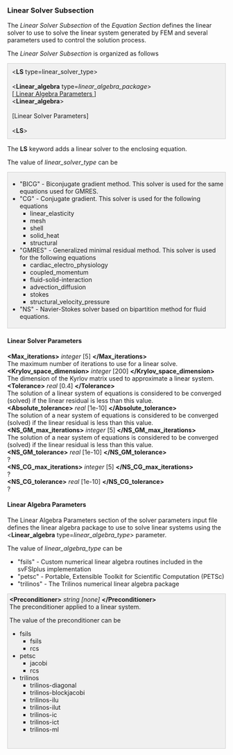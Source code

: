 <!-- ============================================================== -->
<!-- ==================== Linear Solver Subsection ================ -->
<!-- ============================================================== -->

<h3 id="liner_solver_subsection"> Linear Solver Subsection </h3>
The <i>Linear Solver Subsection</i> of the <i>Equation Section</i> defines the linear solver to use to solve the 
linear system generated by FEM and several parameters used to control the solution process.

The <i>Linear Solver Subsection</i> is organized as follows
<div style="background-color: #F0F0F0; padding: 10px; border: 1px solid #d0d0d0; border-left: 1px solid #d0d0d0">
&lt;<strong>LS</strong> type=linear_solver_type</i>&gt;
<br><br>
&lt;<strong>Linear_algebra</strong> type=<i>linear_algebra_package</i>&gt;<br>
[<a href="#liner_algebra_parameters"> Linear Algebra Parameters </a> ]
<br>
&lt;<strong>Linear_algebra</strong>&gt;<br>
<br>
[Linear Solver Parameters]
<br><br>
&lt;<strong>LS</strong>&gt;
</div>

The <strong>LS</strong> keyword adds a linear solver to the enclosing equation.

The value of <i>linear_solver_type</i> can be

<div style="background-color: #F0F0F0; padding: 4px; border: 1px solid #d0d0d0; border-left: 1px solid #d0d0d0">

<ul style="list-style-type:disc;">

  <li> "BICG" - Biconjugate gradient method. This solver is used for the same equations used for GMRES. </li>
  <li> "CG" - Conjugate gradient.  This solver is used for the following equations
     <ul style="list-style-type:square;">
       <li> linear_elasticity </li>
       <li> mesh </li>
       <li> shell </li>
       <li> solid_heat </li>
       <li> structural </li>
     </ul>
  </li>
  <li> "GMRES" - Generalized minimal residual method. This solver is used for the following equations
     <ul style="list-style-type:square;">
       <li> cardiac_electro_physiology </li>
       <li> coupled_momentum </li>
       <li> fluid-solid-interaction </li>
       <li> advection_diffusion </li>
       <li> stokes </li>
       <li> structural_velocity_pressure </li>
     </ul>
  </li>
  <li> "NS" - Navier-Stokes solver based on bipartition method for fluid equations. </li>

</ul>
</div>

<!-- --------------------------------- -->
<!-- ---- Linear solver parameters --- -->
<!-- --------------------------------- -->

<h4 id="liner_solver_parameters"> Linear Solver Parameters </h4>
<div class="bc_param_div">
<strong>&lt;Max_iterations&gt;</strong> <i>integer</i> [5]  <nobr>
<strong>&lt;/Max_iterations&gt;</strong>
</nobr><br>
The maximum number of iterations to use for a linear solve.
<br>
<strong>&lt;Krylov_space_dimension&gt;</strong> <i>integer</i> [200]  <nobr>
<strong>&lt;/Krylov_space_dimension&gt;</strong>
</nobr><br>
The dimension of the Kyrlov matrix used to approximate a linear system.
<br>
<strong>&lt;Tolerance&gt;</strong> <i>real</i> [0.4]  <nobr>
<strong>&lt;/Tolerance&gt;</strong>
</nobr><br>
The solution of a linear system of equations is considered to be converged (solved) if the linear residual is less than this value. 
<br>
<strong>&lt;Absolute_tolerance&gt;</strong> <i>real</i> [1e-10]  <nobr>
<strong>&lt;/Absolute_tolerance&gt;</strong>
</nobr><br>
The solution of a near system of equations is considered to be converged (solved) if the linear residual is less than this value.
<br>
<strong>&lt;NS_GM_max_iterations&gt;</strong> <i>integer</i> [5]  <nobr>
<strong>&lt;/NS_GM_max_iterations&gt;</strong>
</nobr><br>
The solution of a near system of equations is considered to be converged (solved) if the linear residual is less than this value.
<br>
<strong>&lt;NS_GM_tolerance&gt;</strong> <i>real</i> [1e-10]  <nobr>
<strong>&lt;/NS_GM_tolerance&gt;</strong>
</nobr><br>
? 
<br>
<strong>&lt;NS_CG_max_iterations&gt;</strong> <i>integer</i> [5]  <nobr>
<strong>&lt;/NS_CG_max_iterations&gt;</strong>
</nobr><br>
? 
<br>
<strong>&lt;NS_CG_tolerance&gt;</strong> <i>real</i> [1e-10]  <nobr>
<strong>&lt;/NS_CG_tolerance&gt;</strong>
</nobr><br>
? 
<br>
</div>

<!-- ============================================================== -->
<!-- ==================== Linear algebra parameter ================ -->
<!-- ============================================================== -->

<h4 id="liner_algebra_parameters"> Linear Algebra Parameters </h4>
The Linear Algebra Parameters section of the solver parameters input file defines the linear algebra package
to use to solve linear systems using the &lt;<strong>Linear_algebra</strong> type=<i>linear_algebra_type</i>&gt; parameter.

The value of <i>linear_algebra_type</i> can be

<ul style="list-style-type:disc;">
 <li> "fsils" - Custom numerical linear algebra routines included in the svFSIplus implementation </li>
 <li> "petsc" - Portable, Extensible Toolkit for Scientific Computation (PETSc) </li>
 <li> "trilinos" - The Trilinos numerical linear algebra package </li>
</ul>

<div style="background-color: #F0F0F0; padding: 4px; border: 1px solid #d0d0d0; border-left: 1px solid #d0d0d0">
<strong>&lt;Preconditioner&gt;</strong> <i>string [none] </i> <nobr>
<strong>&lt;/Preconditioner&gt;</strong>
</nobr><br>
The preconditioner applied to a linear system. 

The value of the preconditioner can be
<ul style="list-style-type:disc;">
  <li> fsils 
     <ul style="list-style-type:square;">
       <li> fsils</li>
       <li> rcs </li>
     </ul>
  </li>
  <li> petsc 
     <ul style="list-style-type:square;">
       <li> jacobi </li>
       <li> rcs </li>
     </ul>
  </li>
  <li> trilinos 
     <ul style="list-style-type:square;">
       <li> trilinos-diagonal </li>
       <li> trilinos-blockjacobi </li>
       <li> trilinos-ilu</li>
       <li> trilinos-ilut</li>
       <li> trilinos-ic</li>
       <li> trilinos-ict</li>
       <li> trilinos-ml</li>
     </ul>
  </li>
</ul>
<br>
</div>
